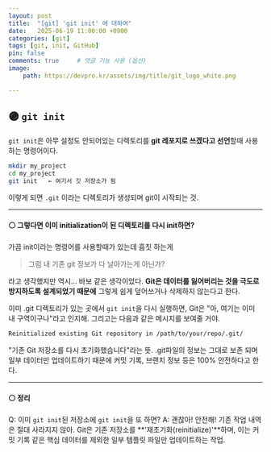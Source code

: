 ```yaml
---
layout: post
title:  "[git] 'git init' 에 대하여"
date:   2025-06-19 11:00:00 +0900
categories: [git]
tags: [git, init, GitHub]
pin: false
comments: true     # 댓글 기능 사용 (옵션)
image:
    path: https://devpro.kr/assets/img/title/git_logo_white.png

---
```


## 🟣 `git init`
``git init``은 아무 설정도 안되어있는 디렉토리를 **git 레포지로 쓰겠다고 선언**할때 사용하는 명령어이다.

```bash
mkdir my_project
cd my_project
git init   ← 여기서 깃 저장소가 됨
```
이렇게 되면 `.git` 이라는 디렉토리가 생성되며 git이 시작되는 것.

--- 
#### ⚪ 그렇다면 이미 initialization이 된 디렉토리를 다시 init하면?

가끔 init이라는 명령어를 사용할때가 있는데 흠칫 하는게 
> 그럼 내 기존 git 정보가 다 날아가는게 아닌가?

라고 생각했지만 역시... 바보 같은 생각이었다. **Git은 데이터를 잃어버리는 것을 극도로 방지하도록 설계되었기 때문에** 그렇게 쉽게 덮어쓰거나 삭제하지 않는다고 한다.

이미 .git 디렉토리가 있는 곳에서 `git init`을 다시 실행하면, Git은 "아, 여기는 이미 내 구역이구나"라고 인지해. 그리고는 다음과 같은 메시지를 보여줄 거야.
```bash
Reinitialized existing Git repository in /path/to/your/repo/.git/
```
"기존 Git 저장소를 다시 초기화했습니다"라는 뜻. .git파일의 정보는 그대로 보존 되며 일부 데이터만 업데이트하기 때문에 커밋 기록, 브랜치 정보 등은 100% 안전하다고 한다.

---

#### ⚪ 정리
Q: 이미 `git init`된 저장소에 `git init`을 또 하면?
A: 괜찮아! 안전해! 기존 작업 내역은 절대 사라지지 않아. Git은 기존 저장소를 **'재초기화(reinitialize)'**하며, 이는 커밋 기록 같은 핵심 데이터를 제외한 일부 템플릿 파일만 업데이트하는 작업.
